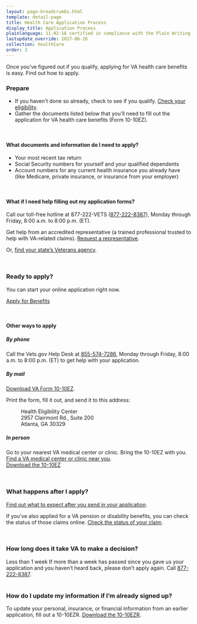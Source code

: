 ```yaml
---
layout: page-breadcrumbs.html
template: detail-page
title: Health Care Application Process
display_title: Application Process
plainlanguage: 11-02-16 certified in compliance with the Plain Writing Act
lastupdate_override: 2017-06-26
collection: healthCare
order: 3
---
```


<div class="va-introtext">

Once you’ve figured out if you qualify, applying for VA health care benefits is easy. Find out how to apply.

</div>

### Prepare

- If you haven't done so already, check to see if you qualify. [Check your eligibility](/health-care/eligibility/).
- Gather the documents listed below that you'll need to fill out the application for VA health care benefits (Form 10-10EZ). 

<div markdown="0"><br></div>

<div class="feature" markdown=“1”>

#### What documents and information do I need to apply?

- Your most recent tax return
- Social Security numbers for yourself and your qualified dependents
- Account numbers for any current health insurance you already have (like Medicare, private insurance, or insurance from your employer)

<br>

#### What if I need help filling out my application forms?

Call our toll-free hotline at 877-222-VETS (<a href="tel:+1phonenumber">877-222-8387</a>), Monday through Friday, 8:00 a.m. to 8:00 p.m. (ET). 

Get help from an accredited representative (a trained professional trusted to help with VA-related claims). [Request a representative](https://www.ebenefits.va.gov/ebenefits/about/feature?feature=request-vso-representative).

Or, [find your state’s Veterans agency](https://www.va.gov/statedva.htm). 

</div>

<div markdown="0"><br></div>

### Ready to apply?

You can start your online application right now.

<a class="usa-button-primary va-button-primary" href="/health-care/apply/application/">Apply for Benefits</a>

<div markdown="0"><br></div>

#### Other ways to apply

##### By phone

Call the Vets.gov Help Desk at <a href="tel:+1-855-574-7286">855-574-7286</a>, Monday through Friday, 8:00 a.m. to 8:00 p.m. (ET) to get help with your application.

##### By mail

[Download VA Form 10-10EZ](http://www.va.gov/vaforms/medical/pdf/1010EZ-fillable.pdf).

Print the form, fill it out, and send it to this address:

<dl class="va-address-block">
<dd>Health Eligibility Center</dd>
<dd>2957 Clairmont Rd., Suite 200</dd>
<dd>Atlanta, GA 30329</dd>
</dl>

##### In person

Go to your nearest VA medical center or clinic. Bring the 10-10EZ with you.<br />
[Find a VA medical center or clinic near you](/facilities/).<br />
[Download the 10-10EZ](http://www.va.gov/vaforms/medical/pdf/1010EZ-fillable.pdf)

<br>

### What happens after I apply?

[Find out what to expect after you send in your application](/health-care/after-you-apply/).

If you've also applied for a VA pension or disability benefits, you can check the status of those claims online. [Check the status of your claim](/track-claims/).

<br>

### How long does it take VA to make a decision?

<div class="card information" markdown="0">
<span class="number">Less than 1 week</span>
<span class="description">If more than a week has passed since you gave us your application and you haven’t heard back, please don’t apply again. Call <a href="tel:+18772228387">877-222-8387</a>.</span>
</div>

<br>

### How do I update my information if I’m already signed up?

To update your personal, insurance, or financial information from an earlier application, fill out a 10-10EZR. [Download the 10-10EZR](https://www.vets.gov/health-care/forms/vha-10-10ezr-fill.pdf).

<div markdown="0"><br></div>
